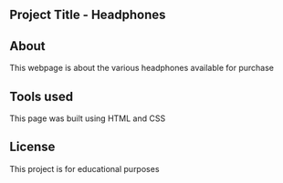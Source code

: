 ## Project Title - Headphones

## About
This webpage is about the various headphones available for purchase

## Tools used
This page was built using HTML and CSS

## License
This project is for educational purposes